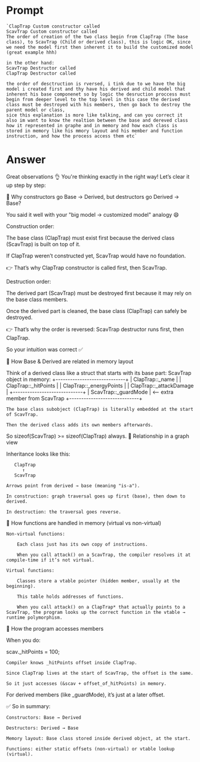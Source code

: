 # Prompt
```plantext
`ClapTrap Custom constructor called
ScavTrap Custom constructor called
The order of creation of the two class begin from ClapTrap (The base class), to ScavTrap (Child or derived class), this is logic OK, since we need the model first then inherent it to build the customized model (great example hhh)

in the other hand:
ScavTrap Destructor called
ClapTrap Destructor called

the order of desctruction is rversed, i tink due to we have the big model i created first and thy have his derived and child model that inherent his base componenet so by logic the desruction proccess must begin from deeper level to the top level in this case the derived class must be destroyed with his members, then go back to destroy the parent model or class,
sice this explanation is more like talking, and can you correct it
also im want to know the realtion between the base and dereved class how it represented in graphe and in memory and how each class is stored in memory like his mmory layout and his member and function instruction, and how the process access them etc`
```


# Answer

Great observations 👌 You're thinking exactly in the right way! Let’s clear it up step by step:

🔹 Why constructors go Base → Derived, but destructors go Derived → Base?

You said it well with your "big model → customized model" analogy 😄

Construction order:

The base class (ClapTrap) must exist first because the derived class (ScavTrap) is built on top of it.

If ClapTrap weren’t constructed yet, ScavTrap would have no foundation.

👉 That’s why ClapTrap constructor is called first, then ScavTrap.

Destruction order:

The derived part (ScavTrap) must be destroyed first because it may rely on the base class members.

Once the derived part is cleaned, the base class (ClapTrap) can safely be destroyed.

👉 That’s why the order is reversed: ScavTrap destructor runs first, then ClapTrap.

So your intuition was correct ✅

🔹 How Base & Derived are related in memory layout

Think of a derived class like a struct that starts with its base part:
ScavTrap object in memory:
+-----------------------------+
| ClapTrap::_name             |
| ClapTrap::_hitPoints        |
| ClapTrap::_energyPoints     |
| ClapTrap::_attackDamage     |
+-----------------------------+
| ScavTrap::_guardMode        |   <-- extra member from ScavTrap
+-----------------------------+

    The base class subobject (ClapTrap) is literally embedded at the start of ScavTrap.

    Then the derived class adds its own members afterwards.

So sizeof(ScavTrap) >= sizeof(ClapTrap) always.
🔹 Relationship in a graph view

Inheritance looks like this:

       ClapTrap
          ↑
       ScavTrap

    Arrows point from derived → base (meaning "is-a").

    In construction: graph traversal goes up first (base), then down to derived.

    In destruction: the traversal goes reverse.

🔹 How functions are handled in memory (virtual vs non-virtual)

    Non-virtual functions:

        Each class just has its own copy of instructions.

        When you call attack() on a ScavTrap, the compiler resolves it at compile-time if it’s not virtual.

    Virtual functions:

        Classes store a vtable pointer (hidden member, usually at the beginning).

        This table holds addresses of functions.

        When you call attack() on a ClapTrap* that actually points to a ScavTrap, the program looks up the correct function in the vtable → runtime polymorphism.

🔹 How the program accesses members

When you do:

scav._hitPoints = 100;

    Compiler knows _hitPoints offset inside ClapTrap.

    Since ClapTrap lives at the start of ScavTrap, the offset is the same.

    So it just accesses (&scav + offset_of_hitPoints) in memory.

For derived members (like _guardMode), it’s just at a later offset.

✅ So in summary:

    Constructors: Base → Derived

    Destructors: Derived → Base

    Memory layout: Base class stored inside derived object, at the start.

    Functions: either static offsets (non-virtual) or vtable lookup (virtual).